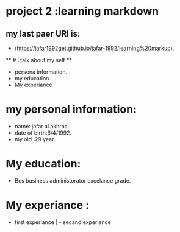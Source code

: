 # project 2 :learning markdown 

## my last paer URl is:

* (https://jafar1992get.github.io/jafar-1992/learning%20markup).

** # i talk about my self **
* persona information.
* my education.
* My experiance 

# my personal information:
* name: jafar al akhras.
* date of birth:6/4/1992.
* my old :29 year.

# My education:
* Bcs business administorator excelance grade.

# My experiance :
- first experiance | - secand experiance  
